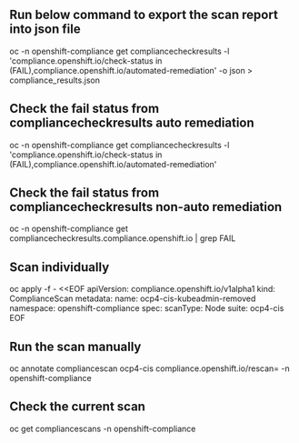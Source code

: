 ## Run below command to export the scan report into json file

oc -n openshift-compliance get compliancecheckresults -l 'compliance.openshift.io/check-status in (FAIL),compliance.openshift.io/automated-remediation' -o json > compliance_results.json

## Check the fail status from compliancecheckresults auto remediation
oc -n openshift-compliance get compliancecheckresults -l 'compliance.openshift.io/check-status in (FAIL),compliance.openshift.io/automated-remediation'

## Check the fail status from compliancecheckresults non-auto remediation
oc -n openshift-compliance get compliancecheckresults.compliance.openshift.io | grep FAIL

## Scan individually
oc apply -f - <<EOF
apiVersion: compliance.openshift.io/v1alpha1
kind: ComplianceScan
metadata:
  name: ocp4-cis-kubeadmin-removed
  namespace: openshift-compliance
spec:
  scanType: Node
  suite: ocp4-cis
EOF

## Run the scan manually
oc annotate compliancescan ocp4-cis compliance.openshift.io/rescan= -n openshift-compliance

## Check the current scan
oc get compliancescans -n openshift-compliance